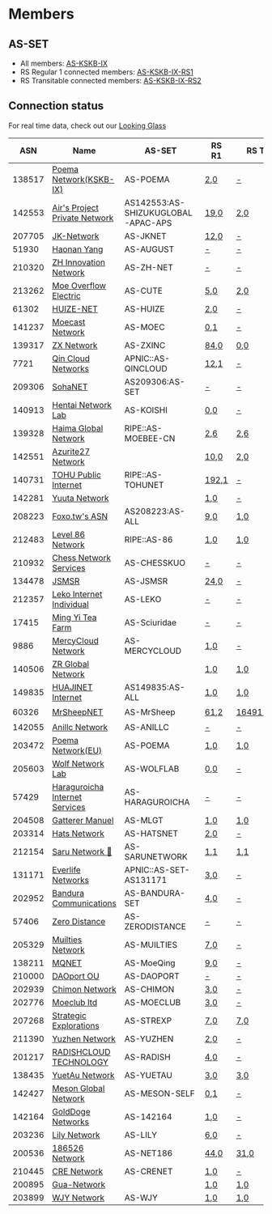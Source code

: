 # Members

## AS-SET
* All members: [AS-KSKB-IX](https://apps.db.ripe.net/db-web-ui/lookup?source=RIPE&type=as-set&key=AS-KSKB-IX)
* RS Regular 1 connected members: [AS-KSKB-IX-RS1](https://apps.db.ripe.net/db-web-ui/lookup?source=RIPE&type=as-set&key=AS-KSKB-IX-RS1)
* RS Transitable connected members: [AS-KSKB-IX-RS2](https://apps.db.ripe.net/db-web-ui/lookup?source=RIPE&type=as-set&key=AS-KSKB-IX-RS2)

## Connection status

For real time data, check out our [Looking Glass](https://ixlg.kskb.eu.org/)

| ASN | Name | AS-SET | RS R1 | RS T | RS C | IPT service |
|-----|-----|-----|-----|-----|-----|-----|
| 138517 | [Poema Network(KSKB-IX)](https://bgp.tools/as/138517) | AS-POEMA | [2](https://ixlg.kskb.eu.org/route_from_protocol_all/192.168.16.101/AS138517_1),[0](https://ixlg.kskb.eu.org/detail/192.168.16.101/AS138517_1) | [-](https://ixlg.kskb.eu.org/detail/192.168.16.102/AS138517_1) | - |  |
| 142553 | [Air's Project Private Network](https://bgp.tools/as/142553) | AS142553:AS-SHIZUKUGLOBAL-APAC-APS | [19](https://ixlg.kskb.eu.org/route_from_protocol_all/192.168.16.101/AS142553_1),[0](https://ixlg.kskb.eu.org/detail/192.168.16.101/AS142553_1) | [2](https://ixlg.kskb.eu.org/route_from_protocol_all/192.168.16.102/AS142553_1),[0](https://ixlg.kskb.eu.org/detail/192.168.16.102/AS142553_1) | - |  |
| 207705 | [JK-Network](https://bgp.tools/as/207705) | AS-JKNET | [12](https://ixlg.kskb.eu.org/route_from_protocol_all/192.168.16.101/AS207705_1),[0](https://ixlg.kskb.eu.org/detail/192.168.16.101/AS207705_1) | [-](https://ixlg.kskb.eu.org/detail/192.168.16.102/AS207705_1) | - |  |
| 51930 | [Haonan Yang](https://bgp.tools/as/51930) | AS-AUGUST | [-](https://ixlg.kskb.eu.org/detail/192.168.16.101/AS51930_1) | [-](https://ixlg.kskb.eu.org/detail/192.168.16.102/AS51930_1) | - |  |
| 210320 | [ZH Innovation Network](https://bgp.tools/as/210320) | AS-ZH-NET | [-](https://ixlg.kskb.eu.org/detail/192.168.16.101/AS210320_1) | [-](https://ixlg.kskb.eu.org/detail/192.168.16.102/AS210320_1) | - |  |
| 213262 | [Moe Overflow Electric](https://bgp.tools/as/213262) | AS-CUTE | [5](https://ixlg.kskb.eu.org/route_from_protocol_all/192.168.16.101/AS213262_1),[0](https://ixlg.kskb.eu.org/detail/192.168.16.101/AS213262_1) | [2](https://ixlg.kskb.eu.org/route_from_protocol_all/192.168.16.102/AS213262_1),[0](https://ixlg.kskb.eu.org/detail/192.168.16.102/AS213262_1) | [0](https://ixlg.kskb.eu.org/detail/192.168.16.103/RS3LL_1),[0](https://ixlg.kskb.eu.org/detail/192.168.16.103/RS3LL_1) |  |
| 61302 | [HUIZE-NET](https://bgp.tools/as/61302) | AS-HUIZE | [2](https://ixlg.kskb.eu.org/route_from_protocol_all/192.168.16.101/AS61302_1),[0](https://ixlg.kskb.eu.org/detail/192.168.16.101/AS61302_1) | [-](https://ixlg.kskb.eu.org/detail/192.168.16.102/AS61302_1) | - |  |
| 141237 | [Moecast Network](https://bgp.tools/as/141237) | AS-MOEC | [0](https://ixlg.kskb.eu.org/detail/192.168.16.101/AS141237_1),[1](https://ixlg.kskb.eu.org/route_filtered_from_protocol_all/192.168.16.101/AS141237_1) | [-](https://ixlg.kskb.eu.org/detail/192.168.16.102/AS141237_1) | - |  |
| 139317 | [ZX Network](https://bgp.tools/as/139317) | AS-ZXINC | [84](https://ixlg.kskb.eu.org/route_from_protocol_all/192.168.16.101/AS139317_1),[0](https://ixlg.kskb.eu.org/detail/192.168.16.101/AS139317_1) | [0](https://ixlg.kskb.eu.org/detail/192.168.16.102/AS139317_1),[0](https://ixlg.kskb.eu.org/detail/192.168.16.102/AS139317_1) | [0](https://ixlg.kskb.eu.org/detail/192.168.16.103/RS3LL_2),[0](https://ixlg.kskb.eu.org/detail/192.168.16.103/RS3LL_2) |  |
| 7721 | [Qin Cloud Networks](https://bgp.tools/as/7721) | APNIC::AS-QINCLOUD | [12](https://ixlg.kskb.eu.org/route_from_protocol_all/192.168.16.101/AS7721_1),[1](https://ixlg.kskb.eu.org/route_filtered_from_protocol_all/192.168.16.101/AS7721_1) | [-](https://ixlg.kskb.eu.org/detail/192.168.16.102/AS7721_1) | - |  |
| 209306 | [SohaNET](https://bgp.tools/as/209306) | AS209306:AS-SET | [-](https://ixlg.kskb.eu.org/detail/192.168.16.101/AS209306_1) | [-](https://ixlg.kskb.eu.org/detail/192.168.16.102/AS209306_1) | - |  |
| 140913 | [Hentai Network Lab](https://bgp.tools/as/140913) | AS-KOISHI | [0](https://ixlg.kskb.eu.org/detail/192.168.16.101/AS140913_1),[0](https://ixlg.kskb.eu.org/detail/192.168.16.101/AS140913_1) | [-](https://ixlg.kskb.eu.org/detail/192.168.16.102/AS140913_1) | - |  |
| 139328 | [Haima Global Network](https://bgp.tools/as/139328) | RIPE::AS-MOEBEE-CN | [2](https://ixlg.kskb.eu.org/route_from_protocol_all/192.168.16.101/AS139328_1),[6](https://ixlg.kskb.eu.org/route_filtered_from_protocol_all/192.168.16.101/AS139328_1) | [2](https://ixlg.kskb.eu.org/route_from_protocol_all/192.168.16.102/AS139328_1),[6](https://ixlg.kskb.eu.org/route_filtered_from_protocol_all/192.168.16.102/AS139328_1) | [8](https://ixlg.kskb.eu.org/route_from_protocol_all/192.168.16.103/RS3LL_4),[0](https://ixlg.kskb.eu.org/detail/192.168.16.103/RS3LL_4) |  |
| 142551 | [Azurite27 Network](https://bgp.tools/as/142551) |  | [10](https://ixlg.kskb.eu.org/route_from_protocol_all/192.168.16.101/AS142551_1),[0](https://ixlg.kskb.eu.org/detail/192.168.16.101/AS142551_1) | [2](https://ixlg.kskb.eu.org/route_from_protocol_all/192.168.16.102/AS142551_1),[0](https://ixlg.kskb.eu.org/detail/192.168.16.102/AS142551_1) | [10](https://ixlg.kskb.eu.org/route_from_protocol_all/192.168.16.103/RS3LL_3),[0](https://ixlg.kskb.eu.org/detail/192.168.16.103/RS3LL_3) |  |
| 140731 | [TOHU Public Internet](https://bgp.tools/as/140731) | RIPE::AS-TOHUNET | [192](https://ixlg.kskb.eu.org/route_from_protocol_all/192.168.16.101/AS140731_1),[1](https://ixlg.kskb.eu.org/route_filtered_from_protocol_all/192.168.16.101/AS140731_1) | [-](https://ixlg.kskb.eu.org/detail/192.168.16.102/AS140731_1) | - |  |
| 142281 | [Yuuta Network](https://bgp.tools/as/142281) |  | [1](https://ixlg.kskb.eu.org/route_from_protocol_all/192.168.16.101/AS142281_1),[0](https://ixlg.kskb.eu.org/detail/192.168.16.101/AS142281_1) | [-](https://ixlg.kskb.eu.org/detail/192.168.16.102/AS142281_1) | - |  |
| 208223 | [Foxo.tw's ASN](https://bgp.tools/as/208223) | AS208223:AS-ALL | [9](https://ixlg.kskb.eu.org/route_from_protocol_all/192.168.16.101/AS208223_1),[0](https://ixlg.kskb.eu.org/detail/192.168.16.101/AS208223_1) | [1](https://ixlg.kskb.eu.org/route_from_protocol_all/192.168.16.102/AS208223_1),[0](https://ixlg.kskb.eu.org/detail/192.168.16.102/AS208223_1) | - |  |
| 212483 | [Level 86 Network](https://bgp.tools/as/212483) | RIPE::AS-86 | [1](https://ixlg.kskb.eu.org/route_from_protocol_all/192.168.16.101/AS212483_1),[0](https://ixlg.kskb.eu.org/detail/192.168.16.101/AS212483_1) | [1](https://ixlg.kskb.eu.org/route_from_protocol_all/192.168.16.102/AS212483_1),[0](https://ixlg.kskb.eu.org/detail/192.168.16.102/AS212483_1) | - |  |
| 210932 | [Chess Network Services](https://bgp.tools/as/210932) | AS-CHESSKUO | [-](https://ixlg.kskb.eu.org/detail/192.168.16.101/AS210932_1) | [-](https://ixlg.kskb.eu.org/detail/192.168.16.102/AS210932_1) | - |  |
| 134478 | [JSMSR](https://bgp.tools/as/134478) | AS-JSMSR | [24](https://ixlg.kskb.eu.org/route_from_protocol_all/192.168.16.101/AS134478_1),[0](https://ixlg.kskb.eu.org/detail/192.168.16.101/AS134478_1) | [-](https://ixlg.kskb.eu.org/detail/192.168.16.102/AS134478_1) | - |  |
| 212357 | [Leko Internet Individual](https://bgp.tools/as/212357) | AS-LEKO | [-](https://ixlg.kskb.eu.org/detail/192.168.16.101/AS212357_1) | [-](https://ixlg.kskb.eu.org/detail/192.168.16.102/AS212357_1) | - |  |
| 17415 | [Ming Yi Tea Farm](https://bgp.tools/as/17415) | AS-Sciuridae | [-](https://ixlg.kskb.eu.org/detail/192.168.16.101/AS17415_1) | [-](https://ixlg.kskb.eu.org/detail/192.168.16.102/AS17415_1) | - |  |
| 9886 | [MercyCloud Network](https://bgp.tools/as/9886) | AS-MERCYCLOUD | [1](https://ixlg.kskb.eu.org/route_from_protocol_all/192.168.16.101/AS9886_1),[0](https://ixlg.kskb.eu.org/detail/192.168.16.101/AS9886_1) | [-](https://ixlg.kskb.eu.org/detail/192.168.16.102/AS9886_1) | - |  |
| 140506 | [ZR Global Network](https://bgp.tools/as/140506) |  | [1](https://ixlg.kskb.eu.org/route_from_protocol_all/192.168.16.101/AS140506_1),[0](https://ixlg.kskb.eu.org/detail/192.168.16.101/AS140506_1) | [1](https://ixlg.kskb.eu.org/route_from_protocol_all/192.168.16.102/AS140506_1),[0](https://ixlg.kskb.eu.org/detail/192.168.16.102/AS140506_1) | - |  |
| 149835 | [HUAJINET Internet](https://bgp.tools/as/149835) | AS149835:AS-ALL | [1](https://ixlg.kskb.eu.org/route_from_protocol_all/192.168.16.101/AS149835_1),[0](https://ixlg.kskb.eu.org/detail/192.168.16.101/AS149835_1) | [1](https://ixlg.kskb.eu.org/route_from_protocol_all/192.168.16.102/AS149835_1),[0](https://ixlg.kskb.eu.org/detail/192.168.16.102/AS149835_1) | - |  |
| 60326 | [MrSheepNET](https://bgp.tools/as/60326) | AS-MrSheep | [61](https://ixlg.kskb.eu.org/route_from_protocol_all/192.168.16.101/AS60326_1),[2](https://ixlg.kskb.eu.org/route_filtered_from_protocol_all/192.168.16.101/AS60326_1) | [164911](https://ixlg.kskb.eu.org/route_from_protocol_all/192.168.16.102/AS60326_1),[8](https://ixlg.kskb.eu.org/route_filtered_from_protocol_all/192.168.16.102/AS60326_1) | [0](https://ixlg.kskb.eu.org/detail/192.168.16.103/RS3LL_5),[0](https://ixlg.kskb.eu.org/detail/192.168.16.103/RS3LL_5) | ✔️ |
| 142055 | [Anillc Network](https://bgp.tools/as/142055) | AS-ANILLC | [-](https://ixlg.kskb.eu.org/detail/192.168.16.101/AS142055_1) | [-](https://ixlg.kskb.eu.org/detail/192.168.16.102/AS142055_1) | - |  |
| 203472 | [Poema Network(EU)](https://bgp.tools/as/203472) | AS-POEMA | [1](https://ixlg.kskb.eu.org/route_from_protocol_all/192.168.16.101/AS203472_1),[0](https://ixlg.kskb.eu.org/detail/192.168.16.101/AS203472_1) | [1](https://ixlg.kskb.eu.org/route_from_protocol_all/192.168.16.102/AS203472_1),[0](https://ixlg.kskb.eu.org/detail/192.168.16.102/AS203472_1) | - |  |
| 205603 | [Wolf Network Lab](https://bgp.tools/as/205603) | AS-WOLFLAB | [0](https://ixlg.kskb.eu.org/detail/192.168.16.101/AS205603_1),[0](https://ixlg.kskb.eu.org/detail/192.168.16.101/AS205603_1) | [-](https://ixlg.kskb.eu.org/detail/192.168.16.102/AS205603_1) | - |  |
| 57429 | [Haraguroicha Internet Services](https://bgp.tools/as/57429) | AS-HARAGUROICHA | [-](https://ixlg.kskb.eu.org/detail/192.168.16.101/AS57429_1) | [-](https://ixlg.kskb.eu.org/detail/192.168.16.102/AS57429_1) | - |  |
| 204508 | [Gatterer Manuel](https://bgp.tools/as/204508) | AS-MLGT | [1](https://ixlg.kskb.eu.org/route_from_protocol_all/192.168.16.101/AS204508_1),[0](https://ixlg.kskb.eu.org/detail/192.168.16.101/AS204508_1) | [1](https://ixlg.kskb.eu.org/route_from_protocol_all/192.168.16.102/AS204508_1),[0](https://ixlg.kskb.eu.org/detail/192.168.16.102/AS204508_1) | - |  |
| 203314 | [Hats Network](https://bgp.tools/as/203314) | AS-HATSNET | [2](https://ixlg.kskb.eu.org/route_from_protocol_all/192.168.16.101/AS203314_1),[0](https://ixlg.kskb.eu.org/detail/192.168.16.101/AS203314_1) | [-](https://ixlg.kskb.eu.org/detail/192.168.16.102/AS203314_1) | - |  |
| 212154 | [Saru Network 🤔](https://bgp.tools/as/212154) | AS-SARUNETWORK | [1](https://ixlg.kskb.eu.org/route_from_protocol_all/192.168.16.101/AS212154_1),[1](https://ixlg.kskb.eu.org/route_filtered_from_protocol_all/192.168.16.101/AS212154_1) | [1](https://ixlg.kskb.eu.org/route_from_protocol_all/192.168.16.102/AS212154_1),[1](https://ixlg.kskb.eu.org/route_filtered_from_protocol_all/192.168.16.102/AS212154_1) | - |  |
| 131171 | [Everlife Networks](https://bgp.tools/as/131171) | APNIC::AS-SET-AS131171 | [3](https://ixlg.kskb.eu.org/route_from_protocol_all/192.168.16.101/AS131171_1),[0](https://ixlg.kskb.eu.org/detail/192.168.16.101/AS131171_1) | [-](https://ixlg.kskb.eu.org/detail/192.168.16.102/AS131171_1) | - |  |
| 202952 | [Bandura Communications](https://bgp.tools/as/202952) | AS-BANDURA-SET | [4](https://ixlg.kskb.eu.org/route_from_protocol_all/192.168.16.101/AS202952_1),[0](https://ixlg.kskb.eu.org/detail/192.168.16.101/AS202952_1) | [-](https://ixlg.kskb.eu.org/detail/192.168.16.102/AS202952_1) | - |  |
| 57406 | [Zero Distance](https://bgp.tools/as/57406) | AS-ZERODISTANCE | [-](https://ixlg.kskb.eu.org/detail/192.168.16.101/AS57406_1) | [-](https://ixlg.kskb.eu.org/detail/192.168.16.102/AS57406_1) | - |  |
| 205329 | [Muilties Network](https://bgp.tools/as/205329) | AS-MUILTIES | [7](https://ixlg.kskb.eu.org/route_from_protocol_all/192.168.16.101/AS205329_1),[0](https://ixlg.kskb.eu.org/detail/192.168.16.101/AS205329_1) | [-](https://ixlg.kskb.eu.org/detail/192.168.16.102/AS205329_1) | - |  |
| 138211 | [MQNET](https://bgp.tools/as/138211) | AS-MoeQing | [9](https://ixlg.kskb.eu.org/route_from_protocol_all/192.168.16.101/AS138211_1),[0](https://ixlg.kskb.eu.org/detail/192.168.16.101/AS138211_1) | [-](https://ixlg.kskb.eu.org/detail/192.168.16.102/AS138211_1) | - |  |
| 210000 | [DAOport OU](https://bgp.tools/as/210000) | AS-DAOPORT | [-](https://ixlg.kskb.eu.org/detail/192.168.16.101/AS210000_1) | [-](https://ixlg.kskb.eu.org/detail/192.168.16.102/AS210000_1) | - |  |
| 202939 | [Chimon Network](https://bgp.tools/as/202939) | AS-CHIMON | [3](https://ixlg.kskb.eu.org/route_from_protocol_all/192.168.16.101/AS202939_1),[0](https://ixlg.kskb.eu.org/detail/192.168.16.101/AS202939_1) | [-](https://ixlg.kskb.eu.org/detail/192.168.16.102/AS202939_1) | - |  |
| 202776 | [Moeclub ltd](https://bgp.tools/as/202776) | AS-MOECLUB | [3](https://ixlg.kskb.eu.org/route_from_protocol_all/192.168.16.101/AS202776_1),[0](https://ixlg.kskb.eu.org/detail/192.168.16.101/AS202776_1) | [-](https://ixlg.kskb.eu.org/detail/192.168.16.102/AS202776_1) | [3](https://ixlg.kskb.eu.org/route_from_protocol_all/192.168.16.103/RS3RE_1),[0](https://ixlg.kskb.eu.org/detail/192.168.16.103/RS3RE_1) |  |
| 207268 | [Strategic Explorations](https://bgp.tools/as/207268) | AS-STREXP | [7](https://ixlg.kskb.eu.org/route_from_protocol_all/192.168.16.101/AS207268_1),[0](https://ixlg.kskb.eu.org/detail/192.168.16.101/AS207268_1) | [7](https://ixlg.kskb.eu.org/route_from_protocol_all/192.168.16.102/AS207268_1),[0](https://ixlg.kskb.eu.org/detail/192.168.16.102/AS207268_1) | - |  |
| 211390 | [Yuzhen Network](https://bgp.tools/as/211390) | AS-YUZHEN | [2](https://ixlg.kskb.eu.org/route_from_protocol_all/192.168.16.101/AS211390_1),[0](https://ixlg.kskb.eu.org/detail/192.168.16.101/AS211390_1) | [-](https://ixlg.kskb.eu.org/detail/192.168.16.102/AS211390_1) | - |  |
| 201217 | [RADISHCLOUD TECHNOLOGY](https://bgp.tools/as/201217) | AS-RADISH | [4](https://ixlg.kskb.eu.org/route_from_protocol_all/192.168.16.101/AS201217_1),[0](https://ixlg.kskb.eu.org/detail/192.168.16.101/AS201217_1) | [-](https://ixlg.kskb.eu.org/detail/192.168.16.102/AS201217_1) | - |  |
| 138435 | [YuetAu Network](https://bgp.tools/as/138435) | AS-YUETAU | [3](https://ixlg.kskb.eu.org/route_from_protocol_all/192.168.16.101/AS138435_1),[0](https://ixlg.kskb.eu.org/detail/192.168.16.101/AS138435_1) | [3](https://ixlg.kskb.eu.org/route_from_protocol_all/192.168.16.102/AS138435_1),[0](https://ixlg.kskb.eu.org/detail/192.168.16.102/AS138435_1) | - |  |
| 142427 | [Meson Global Network](https://bgp.tools/as/142427) | AS-MESON-SELF | [0](https://ixlg.kskb.eu.org/detail/192.168.16.101/AS142427_1),[1](https://ixlg.kskb.eu.org/route_filtered_from_protocol_all/192.168.16.101/AS142427_1) | [-](https://ixlg.kskb.eu.org/detail/192.168.16.102/AS142427_1) | - |  |
| 142164 | [GoldDoge Networks](https://bgp.tools/as/142164) | AS-142164 | [1](https://ixlg.kskb.eu.org/route_from_protocol_all/192.168.16.101/AS142164_1),[0](https://ixlg.kskb.eu.org/detail/192.168.16.101/AS142164_1) | [-](https://ixlg.kskb.eu.org/detail/192.168.16.102/AS142164_1) | - |  |
| 203236 | [Lily Network](https://bgp.tools/as/203236) | AS-LILY | [6](https://ixlg.kskb.eu.org/route_from_protocol_all/192.168.16.101/AS203236_1),[0](https://ixlg.kskb.eu.org/detail/192.168.16.101/AS203236_1) | [-](https://ixlg.kskb.eu.org/detail/192.168.16.102/AS203236_1) | - |  |
| 200536 | [186526 Network](https://bgp.tools/as/200536) | AS-NET186 | [44](https://ixlg.kskb.eu.org/route_from_protocol_all/192.168.16.101/AS200536_1),[0](https://ixlg.kskb.eu.org/detail/192.168.16.101/AS200536_1) | [31](https://ixlg.kskb.eu.org/route_from_protocol_all/192.168.16.102/AS200536_1),[0](https://ixlg.kskb.eu.org/detail/192.168.16.102/AS200536_1) | - |  |
| 210445 | [CRE Network](https://bgp.tools/as/210445) | AS-CRENET | [1](https://ixlg.kskb.eu.org/route_from_protocol_all/192.168.16.101/AS210445_1),[0](https://ixlg.kskb.eu.org/detail/192.168.16.101/AS210445_1) | [-](https://ixlg.kskb.eu.org/detail/192.168.16.102/AS210445_1) | - |  |
| 200895 | [Gua-Network](https://bgp.tools/as/200895) |  | [1](https://ixlg.kskb.eu.org/route_from_protocol_all/192.168.16.101/AS200895_1),[0](https://ixlg.kskb.eu.org/detail/192.168.16.101/AS200895_1) | [1](https://ixlg.kskb.eu.org/route_from_protocol_all/192.168.16.102/AS200895_1),[0](https://ixlg.kskb.eu.org/detail/192.168.16.102/AS200895_1) | - |  |
| 203899 | [WJY Network](https://bgp.tools/as/203899) | AS-WJY | [1](https://ixlg.kskb.eu.org/route_from_protocol_all/192.168.16.101/AS203899_1),[0](https://ixlg.kskb.eu.org/detail/192.168.16.101/AS203899_1) | [1](https://ixlg.kskb.eu.org/route_from_protocol_all/192.168.16.102/AS203899_1),[0](https://ixlg.kskb.eu.org/detail/192.168.16.102/AS203899_1) | - |  |
